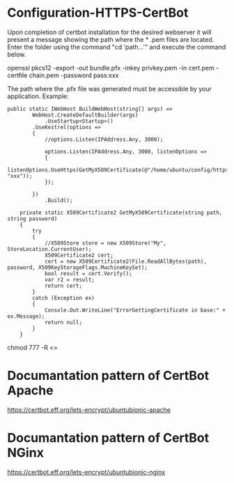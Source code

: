 # Configuration-HTTPS-CertBot

Upon completion of certbot installation for the desired webserver it will present a message showing the path where the * .pem files are located. Enter the folder using the command "cd 'path...'" and execute the command below.<br/>
  
openssl pkcs12 -export -out bundle.pfx -inkey privkey.pem -in cert.pem -certfile chain.pem -password pass:xxx

The path where the .pfx file was generated must be accessible by your application.
Example:

    public static IWebHost BuildWebHost(string[] args) =>
			WebHost.CreateDefaultBuilder(args)
				.UseStartup<Startup>()
			.UseKestrel(options =>
			{
				//options.Listen(IPAddress.Any, 3000);

				options.Listen(IPAddress.Any, 3000, listenOptions =>
				{
					listenOptions.UseHttps(GetMyX509Certificate(@"/home/ubuntu/config/https.pfx", "xxx"));
				});

			})
				.Build();

		private static X509Certificate2 GetMyX509Certificate(string path, string password)
		{
			try
			{
				//X509Store store = new X509Store("My", StoreLocation.CurrentUser);
				X509Certificate2 cert;
				cert = new X509Certificate2(File.ReadAllBytes(path), password, X509KeyStorageFlags.MachineKeySet);
				bool result = cert.Verify();
				var r2 = result;
				return cert;
			}
			catch (Exception ex)
			{
				Console.Out.WriteLine("ErrorGettingCertificate in base:" + ex.Message);
				return null;
			}
		}

chmod 777 -R <<Directory or File>>
  
# Documantation pattern of CertBot Apache
  https://certbot.eff.org/lets-encrypt/ubuntubionic-apache
  
# Documantation pattern of CertBot NGinx
  https://certbot.eff.org/lets-encrypt/ubuntubionic-nginx
